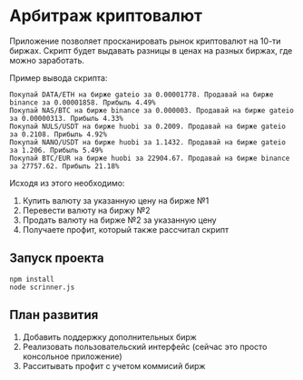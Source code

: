 # Арбитраж криптовалют
Приложение позволяет просканировать рынок криптовалют на 10-ти биржах. Скрипт будет выдавать разницы в ценах на разных биржах, где можно заработать.

Пример вывода скрипта:
```
Покупай DATA/ETH на бирже gateio за 0.00001778. Продавай на бирже binance за 0.00001858. Прибыль 4.49%
Покупай NAS/BTC на бирже binance за 0.000003. Продавай на бирже gateio за 0.00000313. Прибыль 4.33%
Покупай NULS/USDT на бирже huobi за 0.2009. Продавай на бирже gateio за 0.2108. Прибыль 4.92%
Покупай NANO/USDT на бирже huobi за 1.1432. Продавай на бирже gateio за 1.206. Прибыль 5.49%
Покупай BTC/EUR на бирже huobi за 22904.67. Продавай на бирже binance за 27757.62. Прибыль 21.18%
```

Исходя из этого необходимо:
1. Купить валюту за указанную цену на бирже №1
2. Перевести валюту на биржу №2
3. Продать валюту на бирже №2 за указанную цену
4. Получаете профит, который также рассчитал скрипт

## Запуск проекта
```
npm install
node scrinner.js
```

## План развития
1. Добавить поддержку дополнительных бирж
2. Реализовать пользовательский интерфейс (сейчас это просто консольное приложение)
3. Расситывать профит с учетом коммисий бирж
